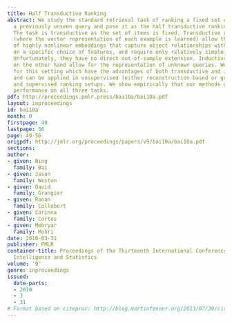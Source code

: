 ```yaml
---
title: Half Transductive Ranking
abstract: We study the standard retrieval task of ranking a fixed set of items given
  a previously unseen query and pose it as the half transductive ranking problem.
  The task is transductive as the set of items is fixed. Transductive representations
  (where the vector representation of each example is learned) allow the generation
  of highly nonlinear embeddings that capture object relationships without relying
  on a specific choice of features, and require only relatively simple optimization.
  Unfortunately, they have no direct out-of-sample extension. Inductive approaches
  on the other hand allow for the representation of unknown queries. We describe algorithms
  for this setting which have the advantages of both transductive and inductive approaches,
  and can be applied in unsupervised (either reconstruction-based or graph-based)
  and supervised ranking setups. We show empirically that our methods give strong
  performance on all three tasks.
pdf: http://proceedings.pmlr.press/bai10a/bai10a.pdf
layout: inproceedings
id: bai10a
month: 0
firstpage: 49
lastpage: 56
page: 49-56
origpdf: http://jmlr.org/proceedings/papers/v9/bai10a/bai10a.pdf
sections: 
author:
- given: Bing
  family: Bai
- given: Jason
  family: Weston
- given: David
  family: Grangier
- given: Ronan
  family: Collobert
- given: Corinna
  family: Cortes
- given: Mehryar
  family: Mohri
date: 2010-03-31
publisher: PMLR
container-title: Proceedings of the Thirteenth International Conference on Artificial
  Intelligence and Statistics
volume: '9'
genre: inproceedings
issued:
  date-parts:
  - 2010
  - 3
  - 31
# Format based on citeproc: http://blog.martinfenner.org/2013/07/30/citeproc-yaml-for-bibliographies/
---
```

